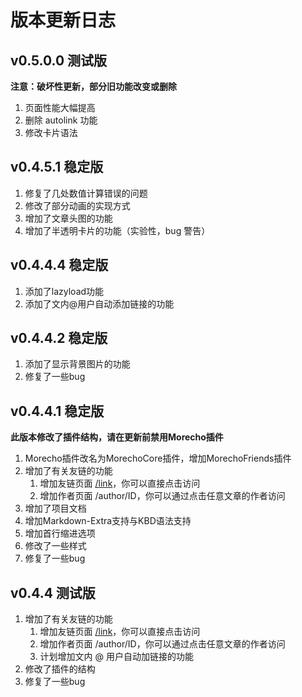 # 版本更新日志

## v0.5.0.0 测试版

**注意：破坏性更新，部分旧功能改变或删除**

1. 页面性能大幅提高
1. 删除 autolink 功能
1. 修改卡片语法

## v0.4.5.1 稳定版

1. 修复了几处数值计算错误的问题
1. 修改了部分动画的实现方式
1. 增加了文章头图的功能
1. 增加了半透明卡片的功能（实验性，bug 警告）

## v0.4.4.4 稳定版

1. 添加了lazyload功能
1. 添加了文内@用户自动添加链接的功能

## v0.4.4.2 稳定版

1. 添加了显示背景图片的功能
1. 修复了一些bug

## v0.4.4.1 稳定版

**此版本修改了插件结构，请在更新前禁用Morecho插件**

1. Morecho插件改名为MorechoCore插件，增加MorechoFriends插件
1. 增加了有关友链的功能
    1. 增加友链页面 [/link](/link)，你可以直接点击访问
    1. 增加作者页面 /author/ID，你可以通过点击任意文章的作者访问
1. 增加了项目文档
1. 增加Markdown-Extra支持与KBD语法支持
1. 增加首行缩进选项
1. 修改了一些样式
1. 修复了一些bug

## v0.4.4 测试版
1. 增加了有关友链的功能
    1. 增加友链页面 [/link](/link)，你可以直接点击访问
    1. 增加作者页面 /author/ID，你可以通过点击任意文章的作者访问
    1. 计划增加文内 @ 用户自动加链接的功能
1. 修改了插件的结构
1. 修复了一些bug